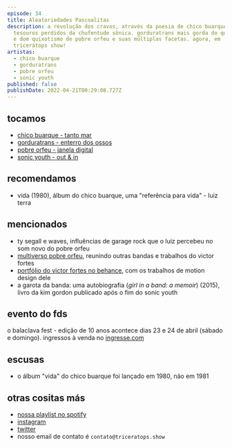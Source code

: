 ```yaml
---
episode: 34
title: Aleatoriedades Pascoalitas
description: a revolução dos cravos, através da poesia de chico buarque.
  tesouros perdidos da chufentude sônica. gorduratrans mais gorda do que nunca.
  e dom quixotismo de pobre orfeu e suas múltiplas facetas. agora, em
  tricerátops show!
artistas:
  - chico buarque
  - gorduratrans
  - pobre orfeu
  - sonic youth
published: false
publishDate: 2022-04-21T00:29:08.727Z
---
```

## tocamos
* [chico buarque - tanto mar](https://www.youtube.com/watch?v=hdvheuHhF2U)
* [gorduratrans - enterro dos ossos](https://www.youtube.com/watch?v=GOB8iz3iMB8)
* [pobre orfeu - janela digital](https://www.youtube.com/watch?v=0uxGmqg_C80)
* [sonic youth - out & in](https://www.youtube.com/watch?v=C69-OZMjvww)

## recomendamos
* vida (1980), álbum do chico buarque, uma "referência para vida" - luiz terra

## mencionados
* ty segall e waves, influências de garage rock que o luiz percebeu no som novo do pobre orfeu
* [multiverso pobre orfeu](https://open.spotify.com/playlist/2PnRMP5KqK3PvXHvTq9PMi?si=1bd5b909de044f3e&nd=1), reunindo outras bandas e trabalhos do victor fortes
* [portfólio do victor fortes no behance](https://www.behance.net/victorforts), com os trabalhos de motion design dele
* a garota da banda: uma autobiografia (*girl in a band: a memoir*) (2015), livro da kim gordon publicado após o fim do sonic youth

## evento do fds
o balaclava fest - edição de 10 anos acontece dias 23 e 24 de abril (sábado e domingo). ingressos à venda no [ingresse.com](https://www.ingresse.com/balaclavafest10anos)

## escusas
* o álbum "vida" do chico buarque foi lançado em 1980, não em 1981

## otras cositas más
* [nossa playlist no spotify](https://open.spotify.com/playlist/0UiztKuga6LmTAxWTsUQdw?si=fb96026bc1994d90)
* [instagram](https://www.instagram.com/triceratops.show/)
* [twitter](https://twitter.com/TriceratopsShow/)
* nosso email de contato é `contato@triceratops.show`

